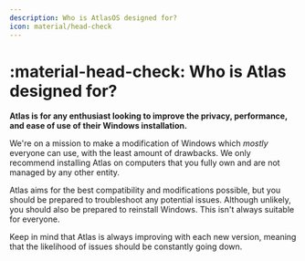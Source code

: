 ```yaml
---
description: Who is AtlasOS designed for?
icon: material/head-check
---
```


# :material-head-check: Who is Atlas designed for?

**Atlas is for any enthusiast looking to improve the privacy, performance, and ease of use of their Windows installation.**

We're on a mission to make a modification of Windows which *mostly* everyone can use, with the least amount of drawbacks. We only recommend installing Atlas on computers that you fully own and are not managed by any other entity.

Atlas aims for the best compatibility and modifications possible, but you should be prepared to troubleshoot any potential issues. Although unlikely, you should also be prepared to reinstall Windows. This isn't always suitable for everyone.

Keep in mind that Atlas is always improving with each new version, meaning that the likelihood of issues should be constantly going down.
